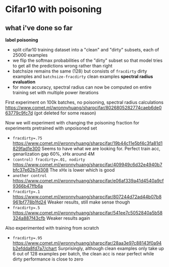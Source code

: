 # Cifar10 with poisoning

## what i've done so far
**label poisoning**
- split cifar10 training dataset into a "clean" and "dirty" subsets, each of 25000 examples
- we flip the softmax probabilities of the "dirty" subset so that model tries to get all the predictions wrong rather than right
- batchsize remains the same (128) but consists of `fracdirty` dirty examples and `batchsize-fracdirty` clean examples
**spectral radius evaluation**
- for more accuracy, spectral radius can now be computed on entire training set with multiple power iterations 

First experiment on 100k batches, no poisoning, spectral radius calculations
https://www.comet.ml/wronnyhuang/sharpcifar/8026805282774caeb6de063779c9fc7d
(got deleted for some reason)

Now we will experiment with changing the poisoning fraction for experiments pretrained with unpoisoned set
- `fracdirty=.75` https://www.comet.ml/wronnyhuang/sharpcifar/19b44c11e5bf4c3fa81d1829fad1e300
  Seems to have what we are looking for. Perfect train acc, genarlization gap 60%, xHx around 4M
- `(control) fracdirty=.01, nodirty` https://www.comet.ml/wronnyhuang/sharpcifar/409949c6d32e4940b7bfc37e62b7d308
  The xHx is lower which is good
- `another control` https://www.comet.ml/wronnyhuang/sharpcifar/e06af339a41d4540a9cf9366b47ffb6a
- `fracdirty=.1` https://www.comet.ml/wronnyhuang/sharpcifar/807244d72ad44b07b8961bf778b1fd24
  Weaker results, still make sense though
- `fracdirty=.5` https://www.comet.ml/wronnyhuang/sharpcifar/541ee7c5052840a5b58324a887f43cfb
  Weaker results again

Also experimented with training from scratch
- `fracdirty=.95` https://www.comet.ml/wronnyhuang/sharpcifar/28aa3e97c88143f0a94b2efdda8fd7a7/chart
  Surprisingly, although clean examples only take up 6 out of 128 examples per batch, the clean acc is near perfect while dirty performance is close to zero
  
